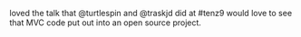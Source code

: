 <!--
id: 189853313
link: http://kevinisom.info/post/189853313/loved-the-talk-that-turtlespin-and-traskjd-did
slug: loved-the-talk-that-turtlespin-and-traskjd-did
date: Thu Sep 17 2009 14:30:22 GMT+1200 (NZST)
raw: {"blog_name":"kevinisom","id":189853313,"post_url":"http://kevinisom.info/post/189853313/loved-the-talk-that-turtlespin-and-traskjd-did","slug":"loved-the-talk-that-turtlespin-and-traskjd-did","type":"text","date":"2009-09-17 02:30:22 GMT","timestamp":1253154622,"state":"published","format":"html","reblog_key":"HouBCU3F","tags":[],"short_url":"http://tmblr.co/Zw68YyBKEw1","highlighted":[],"feed_item":"http://twitter.com/kev_nz/statuses/4037536118","from_feed_id":"650289","note_count":0,"title":null,"body":"<p>loved the talk that @turtlespin and @traskjd did at #tenz9 would love to see that MVC code put out into an open source project.</p>"}
publish: 2009-09-017
tags: 
title: null
-->


loved the talk that @turtlespin and @traskjd did at \#tenz9 would love
to see that MVC code put out into an open source project.


